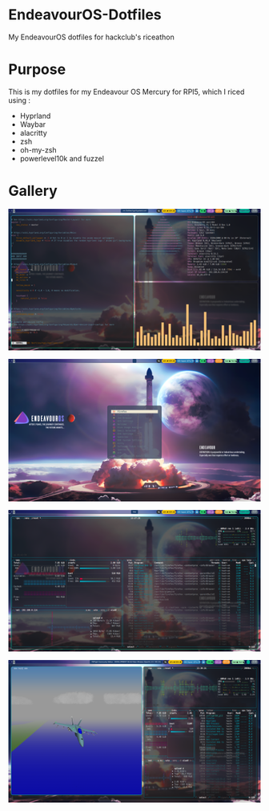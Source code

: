 # EndeavourOS-Dotfiles
My EndeavourOS dotfiles for hackclub's riceathon



# Purpose

This is my dotfiles for my Endeavour OS Mercury for RPI5, which I riced using :

- Hyprland
- Waybar
- alacritty
- zsh
- oh-my-zsh
- powerlevel10k
and fuzzel


# Gallery

![](/assets/cava-fastfetch-vim.png)  

![](assets/launchmenu.png)  

![](/assets/btop.png)  

![](/assets/btop-ysflight-ce.png)  
